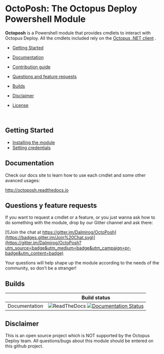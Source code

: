 # OctoPosh: The Octopus Deploy Powershell Module

**Octoposh** is a Powershell module that provides cmdlets to interact with Octopus Deploy. All the cmdlets included rely on the [Octopus .NET client](https://www.nuget.org/packages/Octopus.Client) .

- [Getting Started](#getting-started)

- [Documentation](#documentation)

- [Contribution guide](https://github.com/Dalmirog/OctoPosh/blob/master/CONTRIBUTING.md)

- [Questions and feature requests](#questions-and-feature-requests)

- [Builds](#builds)

- [Disclaimer](#disclaimer)

- [License](https://github.com/Dalmirog/OctoPosh/blob/master/LICENSE.md)

  ​

## Getting Started

- [Installing the module](http://octoposh.readthedocs.io/en/latest/gettingstarted/installing-the-module/)
- [Setting credentials](http://octoposh.readthedocs.io/en/latest/gettingstarted/setting-credentials/)

## Documentation

Check our docs site to learn how to use each cmdlet and some other avanced usages:

http://octoposh.readthedocs.io

## Questions y feature requests
If you want to request a cmdlet or a feature, or you just wanna ask how to do something with the module, drop by our Gitter channel and ask there:

[![Join the chat at https://gitter.im/Dalmirog/OctoPosh](https://badges.gitter.im/Join%20Chat.svg)](https://gitter.im/Dalmirog/OctoPosh?utm_source=badge&utm_medium=badge&utm_campaign=pr-badge&utm_content=badge)

Your questions will help shape up the module according to the needs of the community, so don't be a stranger!

## Builds

|               |               Build status               |
| :-----------: | :--------------------------------------: |
| Documentation | ![ReadTheDocs](https://raw.githubusercontent.com/rtfd/readthedocs.org/master/media/images/favicon.png) [![Documentation Status](http://readthedocs.org/projects/octoposh/badge/?version=latest)](http://octoposh.readthedocs.io/en/latest/?badge=latest) |

## Disclaimer
This is an open source project which is NOT supported by the Octopus Deploy team. All questions/bugs about this module should be entered on this github project.